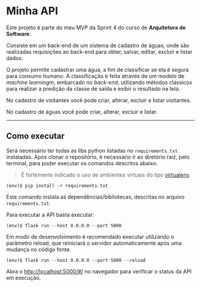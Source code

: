 # Minha API

Este projeto é parte do meu MVP da Sprint 4 do curso de **Arquitetura de Software**.

Consiste em um back-end de um sistema de cadastro de águas, onde são realizadas requisições ao back-end  para obter, salvar, editar, excluir e listar dados.

O projeto permite cadastrar uma água, a fim de classificar se ela é segura para consumo humano. A classificação é feita através de um modelo de *machine learning*m, embarcado no *back-end*,  utilizando métodos clássicos para realizar a predição da classe de saída e exibir o resultado na tela.

No cadastro de visitantes você pode criar, alterar, excluir e listar visitantes.

No cadastro de águas você pode criar, alterar, excluir e listar.

---

## Como executar

Será necessário ter todas as libs python listadas no `requirements.txt` instaladas.
Após clonar o repositório, é necessário ir ao diretório raiz, pelo terminal, para poder executar os comandos descritos abaixo.

> É fortemente indicado o uso de ambientes virtuais do tipo [virtualenv](https://virtualenv.pypa.io/en/latest/installation.html).

```
(env)$ pip install -r requirements.txt
```

Este comando instala as dependências/bibliotecas, descritas no arquivo `requirements.txt`.

Para executar a API  basta executar:

```
(env)$ flask run --host 0.0.0.0 --port 5000
```

Em modo de desenvolvimento é recomendado executar utilizando o parâmetro reload, que reiniciará o servidor
automaticamente após uma mudança no código fonte.

```
(env)$ flask run --host 0.0.0.0 --port 5000 --reload
```

Abra o [http://localhost:5000/#/](http://localhost:5000/#/) no navegador para verificar o status da API em execução.
